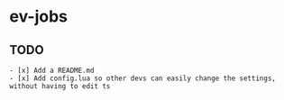 # ev-jobs

## TODO

```
- [x] Add a README.md
- [x] Add config.lua so other devs can easily change the settings, without having to edit ts
```